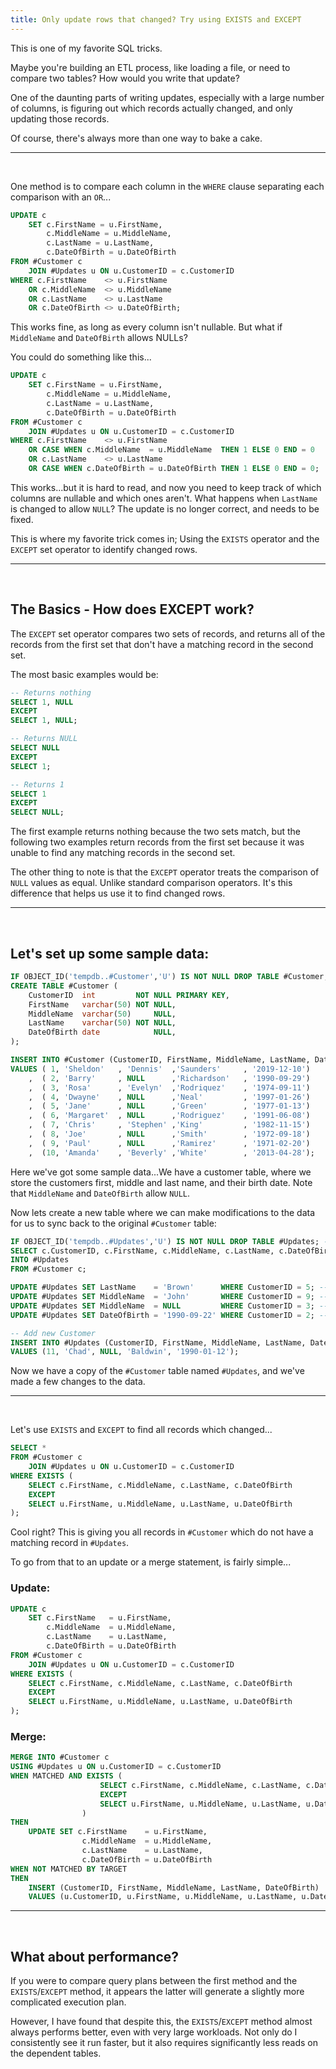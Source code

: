```yaml
---
title: Only update rows that changed? Try using EXISTS and EXCEPT
---
```


This is one of my favorite SQL tricks.

Maybe you're building an ETL process, like loading a file, or need to compare two tables? How would you write that update?

One of the daunting parts of writing updates, especially with a large number of columns, is figuring out which records actually changed, and only updating those records.

Of course, there's always more than one way to bake a cake.

---

&nbsp;

One method is to compare each column in the `WHERE` clause separating each comparison with an `OR`...

```sql
UPDATE c
    SET c.FirstName = u.FirstName,
        c.MiddleName = u.MiddleName,
        c.LastName = u.LastName,
        c.DateOfBirth = u.DateOfBirth
FROM #Customer c
    JOIN #Updates u ON u.CustomerID = c.CustomerID
WHERE c.FirstName    <> u.FirstName
    OR c.MiddleName  <> u.MiddleName
    OR c.LastName    <> u.LastName
    OR c.DateOfBirth <> u.DateOfBirth;
```

This works fine, as long as every column isn't nullable. But what if `MiddleName` and `DateOfBirth` allows NULLs?

You could do something like this...

```sql
UPDATE c
    SET c.FirstName = u.FirstName,
        c.MiddleName = u.MiddleName,
        c.LastName = u.LastName,
        c.DateOfBirth = u.DateOfBirth
FROM #Customer c
    JOIN #Updates u ON u.CustomerID = c.CustomerID
WHERE c.FirstName    <> u.FirstName
    OR CASE WHEN c.MiddleName  = u.MiddleName  THEN 1 ELSE 0 END = 0
    OR c.LastName    <> u.LastName
    OR CASE WHEN c.DateOfBirth = u.DateOfBirth THEN 1 ELSE 0 END = 0;
```

This works...but it is hard to read, and now you need to keep track of which columns are nullable and which ones aren't. What happens when `LastName` is changed to allow `NULL`? The update is no longer correct, and needs to be fixed.

This is where my favorite trick comes in; Using the `EXISTS` operator and the `EXCEPT` set operator to identify changed rows.

---

&nbsp;

## The Basics - How does EXCEPT work?

The `EXCEPT` set operator compares two sets of records, and returns all of the records from the first set that don't have a matching record in the second set.

The most basic examples would be:

```sql
-- Returns nothing
SELECT 1, NULL
EXCEPT
SELECT 1, NULL;

-- Returns NULL
SELECT NULL
EXCEPT
SELECT 1;

-- Returns 1
SELECT 1
EXCEPT
SELECT NULL;
```

The first example returns nothing because the two sets match, but the following two examples return records from the first set because it was unable to find any matching records in the second set.

The other thing to note is that the `EXCEPT` operator treats the comparison of `NULL` values as equal. Unlike standard comparison operators. It's this difference that helps us use it to find changed rows.

---

&nbsp;

## Let's set up some sample data:

```sql
IF OBJECT_ID('tempdb..#Customer','U') IS NOT NULL DROP TABLE #Customer; --SELECT * FROM #Customer
CREATE TABLE #Customer (
    CustomerID  int         NOT NULL PRIMARY KEY,
    FirstName   varchar(50) NOT NULL,
    MiddleName  varchar(50)     NULL,
    LastName    varchar(50) NOT NULL,
    DateOfBirth date            NULL,
);

INSERT INTO #Customer (CustomerID, FirstName, MiddleName, LastName, DateOfBirth)
VALUES ( 1, 'Sheldon'   , 'Dennis'  ,'Saunders'     , '2019-12-10')
    ,  ( 2, 'Barry'     , NULL      ,'Richardson'   , '1990-09-29')
    ,  ( 3, 'Rosa'      , 'Evelyn'  ,'Rodriquez'    , '1974-09-11')
    ,  ( 4, 'Dwayne'    , NULL      ,'Neal'         , '1997-01-26')
    ,  ( 5, 'Jane'      , NULL      ,'Green'        , '1977-01-13')
    ,  ( 6, 'Margaret'  , NULL      ,'Rodriguez'    , '1991-06-08')
    ,  ( 7, 'Chris'     , 'Stephen' ,'King'         , '1982-11-15')
    ,  ( 8, 'Joe'       , NULL      ,'Smith'        , '1972-09-18')
    ,  ( 9, 'Paul'      , NULL      ,'Ramirez'      , '1971-02-20')
    ,  (10, 'Amanda'    , 'Beverly' ,'White'        , '2013-04-28');
```

Here we've got some sample data...We have a customer table, where we store the customers first, middle and last name, and their birth date. Note that `MiddleName` and `DateOfBirth` allow `NULL`.

Now lets create a new table where we can make modifications to the data for us to sync back to the original `#Customer` table:

```sql
IF OBJECT_ID('tempdb..#Updates','U') IS NOT NULL DROP TABLE #Updates; --SELECT * FROM #Updates
SELECT c.CustomerID, c.FirstName, c.MiddleName, c.LastName, c.DateOfBirth
INTO #Updates
FROM #Customer c;

UPDATE #Updates SET LastName    = 'Brown'      WHERE CustomerID = 5; -- Change Last Name
UPDATE #Updates SET MiddleName  = 'John'       WHERE CustomerID = 9; -- Add Middle Name
UPDATE #Updates SET MiddleName  = NULL         WHERE CustomerID = 3; -- Remove Middle Name
UPDATE #Updates SET DateOfBirth = '1990-09-22' WHERE CustomerID = 2; -- Change DateOfBirth

-- Add new Customer
INSERT INTO #Updates (CustomerID, FirstName, MiddleName, LastName, DateOfBirth)
VALUES (11, 'Chad', NULL, 'Baldwin', '1990-01-12');
```

Now we have a copy of the `#Customer` table named `#Updates`, and we've made a few changes to the data.

---

&nbsp;

Let's use `EXISTS` and `EXCEPT` to find all records which changed...

```sql
SELECT *
FROM #Customer c
    JOIN #Updates u ON u.CustomerID = c.CustomerID
WHERE EXISTS (
    SELECT c.FirstName, c.MiddleName, c.LastName, c.DateOfBirth
    EXCEPT
    SELECT u.FirstName, u.MiddleName, u.LastName, u.DateOfBirth
);
```

Cool right? This is giving you all records in `#Customer` which do not have a matching record in `#Updates`.

To go from that to an update or a merge statement, is fairly simple...

### Update:

```sql
UPDATE c
    SET c.FirstName   = u.FirstName,
        c.MiddleName  = u.MiddleName,
        c.LastName    = u.LastName,
        c.DateOfBirth = u.DateOfBirth
FROM #Customer c
    JOIN #Updates u ON u.CustomerID = c.CustomerID
WHERE EXISTS (
    SELECT c.FirstName, c.MiddleName, c.LastName, c.DateOfBirth
    EXCEPT
    SELECT u.FirstName, u.MiddleName, u.LastName, u.DateOfBirth
);
```

### Merge:

```sql
MERGE INTO #Customer c
USING #Updates u ON u.CustomerID = c.CustomerID
WHEN MATCHED AND EXISTS (
                    SELECT c.FirstName, c.MiddleName, c.LastName, c.DateOfBirth
                    EXCEPT
                    SELECT u.FirstName, u.MiddleName, u.LastName, u.DateOfBirth
                )
THEN
    UPDATE SET c.FirstName    = u.FirstName,
                c.MiddleName  = u.MiddleName,
                c.LastName    = u.LastName,
                c.DateOfBirth = u.DateOfBirth
WHEN NOT MATCHED BY TARGET
THEN
    INSERT (CustomerID, FirstName, MiddleName, LastName, DateOfBirth)
    VALUES (u.CustomerID, u.FirstName, u.MiddleName, u.LastName, u.DateOfBirth);
```

---

&nbsp;

## What about performance?

If you were to compare query plans between the first method and the `EXISTS`/`EXCEPT` method, it appears the latter will generate a slightly more complicated execution plan.

However, I have found that despite this, the `EXISTS`/`EXCEPT` method almost always performs better, even with very large workloads. Not only do I consistently see it run faster, but it also requires significantly less reads on the dependent tables.
